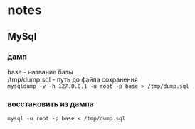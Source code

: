 # notes

## MySql

### дамп  
base - название базы  
/tmp/dump.sql - путь до файла сохранения  
`mysqldump -v -h 127.0.0.1 -u root -p base > /tmp/dump.sql`
  
### восстановить из дампа
`mysql -u root -p base < /tmp/dump.sql`
